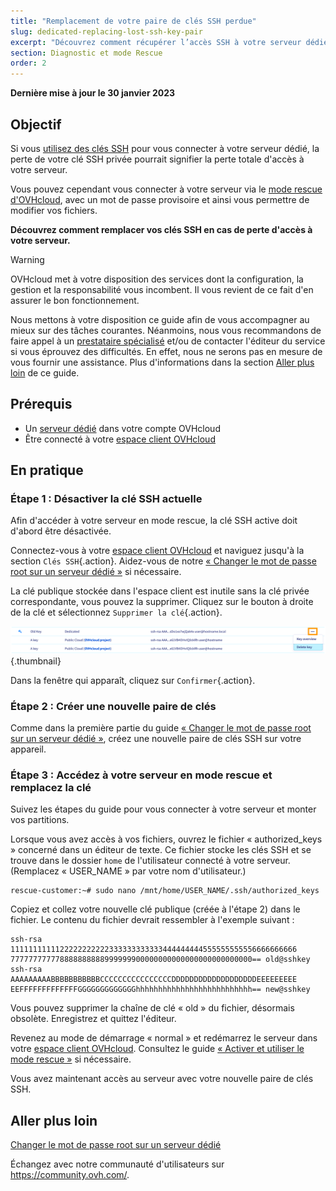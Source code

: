 ```yaml
---
title: "Remplacement de votre paire de clés SSH perdue"
slug: dedicated-replacing-lost-ssh-key-pair
excerpt: "Découvrez comment récupérer l’accès SSH à votre serveur dédié"
section: Diagnostic et mode Rescue
order: 2
---
```


**Dernière mise à jour le 30 janvier 2023**

## Objectif

Si vous [utilisez des clés SSH](https://docs.ovh.com/fr/dedicated/changer-mot-passe-root-linux-sur-serveur-dedie/) pour vous connecter à votre serveur dédié, la perte de votre clé SSH privée pourrait signifier la perte totale d'accès à votre serveur.

Vous pouvez cependant vous connecter à votre serveur via le [mode rescue d'OVHcloud](https://docs.ovh.com/fr/dedicated/ovh-rescue/), avec un mot de passe provisoire et ainsi vous permettre de modifier vos fichiers.

**Découvrez comment remplacer vos clés SSH en cas de perte d'accès à votre serveur.**

> [!warning]
>
> OVHcloud met à votre disposition des services dont la configuration, la gestion et la responsabilité vous incombent. Il vous revient de ce fait d'en assurer le bon fonctionnement.
>
> Nous mettons à votre disposition ce guide afin de vous accompagner au mieux sur des tâches courantes. Néanmoins, nous vous recommandons de faire appel à un [prestataire spécialisé](https://partner.ovhcloud.com/fr/) et/ou de contacter l'éditeur du service si vous éprouvez des difficultés. En effet, nous ne serons pas en mesure de vous fournir une assistance. Plus d'informations dans la section [Aller plus loin](#aller-plus-loin) de ce guide.
>

## Prérequis

- Un [serveur dédié](https://www.ovhcloud.com/fr/bare-metal/) dans votre compte OVHcloud
- Être connecté à votre [espace client OVHcloud](https://www.ovh.com/auth/?action=gotomanager&from=https://www.ovh.com/fr/&ovhSubsidiary=fr)

## En pratique

### Étape 1 : Désactiver la clé SSH actuelle

Afin d'accéder à votre serveur en mode rescue, la clé SSH active doit d'abord être désactivée.

Connectez-vous à votre [espace client OVHcloud](https://www.ovh.com/auth/?action=gotomanager&from=https://www.ovh.com/fr/&ovhSubsidiary=fr) et naviguez jusqu'à la section `Clés SSH`{.action}. Aidez-vous de notre [« Changer le mot de passe root sur un serveur dédié »](https://docs.ovh.com/fr/dedicated/changer-mot-passe-root-linux-sur-serveur-dedie/#cpsshkey) si nécessaire.

La clé publique stockée dans l'espace client est inutile sans la clé privée correspondante, vous pouvez la supprimer. Cliquez sur le bouton <i class="icons-ellipsis icons-border-rounded icons-masterbrand-blue"></i> à droite de la clé et sélectionnez `Supprimer la clé`{.action}.

![Supprimer la clé](images/replace-lost-key-01.png){.thumbnail}

Dans la fenêtre qui apparaît, cliquez sur `Confirmer`{.action}.

### Étape 2 : Créer une nouvelle paire de clés

Comme dans la première partie du guide [« Changer le mot de passe root sur un serveur dédié »](https://docs.ovh.com/fr/dedicated/changer-mot-passe-root-linux-sur-serveur-dedie/), créez une nouvelle paire de clés SSH sur votre appareil.

### Étape 3 : Accédez à votre serveur en mode rescue et remplacez la clé

Suivez les étapes du guide  pour vous connecter à votre serveur et monter vos partitions.

Lorsque vous avez accès à vos fichiers, ouvrez le fichier « authorized_keys » concerné dans un éditeur de texte. Ce fichier stocke les clés SSH et se trouve dans le dossier `home` de l'utilisateur connecté à votre serveur. (Remplacez « USER_NAME » par votre nom d'utilisateur.)

```
rescue-customer:~# sudo nano /mnt/home/USER_NAME/.ssh/authorized_keys
```

Copiez et collez votre nouvelle clé publique (créée à l'étape 2) dans le fichier. Le contenu du fichier devrait ressembler à l'exemple suivant :

```console
ssh-rsa 1111111111122222222222333333333333444444444555555555556666666666
777777777778888888888999999900000000000000000000000000== old@sshkey
ssh-rsa AAAAAAAAABBBBBBBBBBBCCCCCCCCCCCCCCCCDDDDDDDDDDDDDDDDDDDEEEEEEEEE
EEFFFFFFFFFFFFFGGGGGGGGGGGGGhhhhhhhhhhhhhhhhhhhhhhhhhh== new@sshkey
```

Vous pouvez supprimer la chaîne de clé « old » du fichier, désormais obsolète. Enregistrez et quittez l'éditeur.

Revenez au mode de démarrage « normal » et redémarrez le serveur dans votre [espace client OVHcloud](https://www.ovh.com/auth/?action=gotomanager&from=https://www.ovh.com/fr/&ovhSubsidiary=fr). Consultez le guide [« Activer et utiliser le mode rescue »](https://docs.ovh.com/fr/dedicated/ovh-rescue/) si nécessaire.

Vous avez maintenant accès au serveur avec votre nouvelle paire de clés SSH.

## Aller plus loin

[Changer le mot de passe root sur un serveur dédié](https://docs.ovh.com/fr/dedicated/changer-mot-passe-root-linux-sur-serveur-dedie/)

Échangez avec notre communauté d'utilisateurs sur <https://community.ovh.com/>.